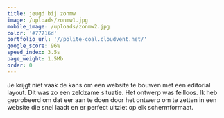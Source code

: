 ```yaml
---
title: jeugd bij zonmw
image: /uploads/zonmw1.jpg
mobile_image: /uploads/zonmw2.jpg
color: '#77716d'
portfolio_url: '//polite-coal.cloudvent.net/'
google_score: 96%
speed_index: 3.5s
page_weight: 1.5Mb
order: 0
---
```


Je krijgt niet vaak de kans om een website te bouwen met een editorial layout. Dit was zo een zeldzame situatie. Het ontwerp was feilloos. Ik heb geprobeerd om dat eer aan te doen door het ontwerp om te zetten in een website die snel laadt en er perfect uitziet op elk schermformaat.